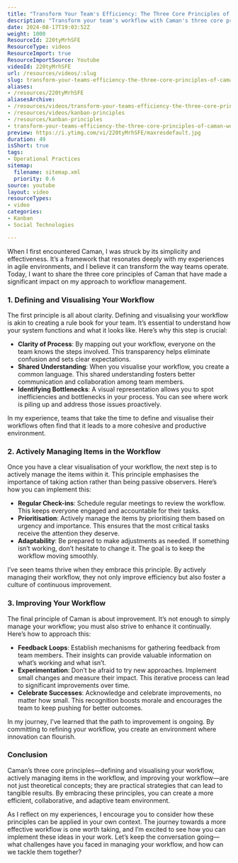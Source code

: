 ```yaml
---
title: "Transform Your Team's Efficiency: The Three Core Principles of Caman Workflow Management"
description: "Transform your team's workflow with Caman's three core principles: clarity, active management, and continuous improvement. Discover how to enhance collaboration today!"
date: 2024-08-17T19:03:52Z
weight: 1000
ResourceId: 220tyMrhSFE
ResourceType: videos
ResourceImport: true
ResourceImportSource: Youtube
videoId: 220tyMrhSFE
url: /resources/videos/:slug
slug: transform-your-teams-efficiency-the-three-core-principles-of-caman-workflow-management-220tyMrhSFE
aliases:
- /resources/220tyMrhSFE
aliasesArchive:
- /resources/videos/transform-your-teams-efficiency-the-three-core-principles-of-caman-workflow-management
- /resources/videos/kanban-principles
- /resources/kanban-principles
- transform-your-teams-efficiency-the-three-core-principles-of-caman-workflow-management-220tyMrhSFE
preview: https://i.ytimg.com/vi/220tyMrhSFE/maxresdefault.jpg
duration: 49
isShort: true
tags:
- Operational Practices
sitemap:
  filename: sitemap.xml
  priority: 0.6
source: youtube
layout: video
resourceTypes:
- video
categories:
- Kanban
- Social Technologies

---
```

When I first encountered Caman, I was struck by its simplicity and effectiveness. It’s a framework that resonates deeply with my experiences in agile environments, and I believe it can transform the way teams operate. Today, I want to share the three core principles of Caman that have made a significant impact on my approach to workflow management.

### 1. Defining and Visualising Your Workflow

The first principle is all about clarity. Defining and visualising your workflow is akin to creating a rule book for your team. It’s essential to understand how your system functions and what it looks like. Here’s why this step is crucial:

- **Clarity of Process**: By mapping out your workflow, everyone on the team knows the steps involved. This transparency helps eliminate confusion and sets clear expectations.
- **Shared Understanding**: When you visualise your workflow, you create a common language. This shared understanding fosters better communication and collaboration among team members.
- **Identifying Bottlenecks**: A visual representation allows you to spot inefficiencies and bottlenecks in your process. You can see where work is piling up and address those issues proactively.

In my experience, teams that take the time to define and visualise their workflows often find that it leads to a more cohesive and productive environment.

### 2. Actively Managing Items in the Workflow

Once you have a clear visualisation of your workflow, the next step is to actively manage the items within it. This principle emphasises the importance of taking action rather than being passive observers. Here’s how you can implement this:

- **Regular Check-ins**: Schedule regular meetings to review the workflow. This keeps everyone engaged and accountable for their tasks.
- **Prioritisation**: Actively manage the items by prioritising them based on urgency and importance. This ensures that the most critical tasks receive the attention they deserve.
- **Adaptability**: Be prepared to make adjustments as needed. If something isn’t working, don’t hesitate to change it. The goal is to keep the workflow moving smoothly.

I’ve seen teams thrive when they embrace this principle. By actively managing their workflow, they not only improve efficiency but also foster a culture of continuous improvement.

### 3. Improving Your Workflow

The final principle of Caman is about improvement. It’s not enough to simply manage your workflow; you must also strive to enhance it continually. Here’s how to approach this:

- **Feedback Loops**: Establish mechanisms for gathering feedback from team members. Their insights can provide valuable information on what’s working and what isn’t.
- **Experimentation**: Don’t be afraid to try new approaches. Implement small changes and measure their impact. This iterative process can lead to significant improvements over time.
- **Celebrate Successes**: Acknowledge and celebrate improvements, no matter how small. This recognition boosts morale and encourages the team to keep pushing for better outcomes.

In my journey, I’ve learned that the path to improvement is ongoing. By committing to refining your workflow, you create an environment where innovation can flourish.

### Conclusion

Caman’s three core principles—defining and visualising your workflow, actively managing items in the workflow, and improving your workflow—are not just theoretical concepts; they are practical strategies that can lead to tangible results. By embracing these principles, you can create a more efficient, collaborative, and adaptive team environment.

As I reflect on my experiences, I encourage you to consider how these principles can be applied in your own context. The journey towards a more effective workflow is one worth taking, and I’m excited to see how you can implement these ideas in your work. Let’s keep the conversation going—what challenges have you faced in managing your workflow, and how can we tackle them together?

